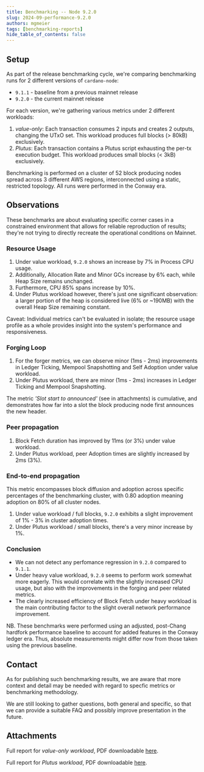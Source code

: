 ```yaml
---
title: Benchmarking -- Node 9.2.0
slug: 2024-09-performance-9.2.0
authors: mgmeier
tags: [benchmarking-reports]
hide_table_of_contents: false
---
```


## Setup

As part of the release benchmarking cycle, we're comparing benchmarking runs for 2 different versions of `cardano-node`:
* `9.1.1` - baseline from a previous mainnet release
* `9.2.0` - the current mainnet release

For each version, we're gathering various metrics under 2 different workloads:
1. _value-only_: Each transaction consumes 2 inputs and creates 2 outputs, changing the UTxO set. This workload produces full blocks (> 80kB) exclusively.
2. _Plutus_: Each transaction contains a Plutus script exhausting the per-tx execution budget. This workload produces small blocks (< 3kB) exclusively.

Benchmarking is performed on a cluster of 52 block producing nodes spread across 3 different AWS regions, interconnected using a static, restricted topology. All runs
were performed in the Conway era.

## Observations

These benchmarks are about evaluating specific corner cases in a constrained environment that allows for reliable reproduction of results; they're not trying to directly recreate the operational conditions on Mainnet.  

### Resource Usage

1. Under value workload, `9.2.0` shows an increase by 7% in Process CPU usage.
2. Additionally, Allocation Rate and Minor GCs increase by 6% each, while Heap Size remains unchanged.
3. Furthermore, CPU 85% spans increase by 10%.
4. Under Plutus workload however, there's just one significant observation: a larger portion of the heap is considered live (6% or ~190MB) with the overall Heap Size remaining constant.

Caveat: Individual metrics can't be evaluated in isolate; the resource usage profile as a whole provides insight into the system's performance and responsiveness.

### Forging Loop

1. For the forger metrics, we can observe minor (1ms - 2ms) improvements in Ledger Ticking, Mempool Snapshotting and Self Adoption under value workload.
2. Under Plutus workload, there are minor (1ms - 2ms) increases in Ledger Ticking and Mempool Snapshotting.

The metric _'Slot start to announced'_ (see in attachments) is cumulative, and demonstrates how far into a slot the block producing node first announces the new header.

### Peer propagation

1. Block Fetch duration has improved by 11ms (or 3%) under value workload.
2. Under Plutus workload, peer Adoption times are slightly increased by 2ms (3%).

### End-to-end propagation

This metric encompasses block diffusion and adoption across specific percentages of the benchmarking cluster, with 0.80 adoption meaning adoption on 80% of all cluster nodes.  

1. Under value workload / full blocks, `9.2.0` exhibits a slight improvement of 1% - 3% in cluster adoption times.
2. Under Plutus workload / small blocks, there's a very minor increase by 1%.

### Conclusion

* We can not detect any perfomance regression in `9.2.0` compared to `9.1.1`.
* Under heavy value workload, `9.2.0` seems to perform work somewhat more eagerly. This would correlate with the slightly increased CPU usage, but also with the improvements in the forging and peer related metrics.
* The clearly increased efficiency of Block Fetch under heavy workload is the main contributing factor to the slight overall network performance improvement.

NB. These benchmarks were performed using an adjusted, post-Chang hardfork performance baseline to account for added features in the Conway ledger era. Thus, absolute measurements might differ now from those taken using the previous baseline.

## Contact

As for publishing such benchmarking results, we are aware that more context and detail may be needed with regard to specfic metrics or benchmarking methodology. 

We are still looking to gather questions, both general and specific, so that we can provide a suitable FAQ and possibly improve presentation in the future.

## Attachments

Full report for _value-only workload_, PDF downloadable [here](../static/pdf/benchmarking/release-9.2.0.value-only.pdf).

Full report for _Plutus workload_, PDF downloadable [here](../static/pdf/benchmarking/release-9.2.0.plutus.pdf).
